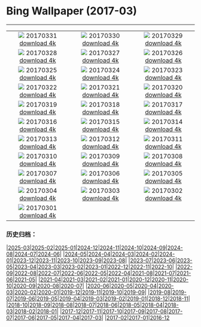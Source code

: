 # Bing Wallpaper (2017-03)
**************
| | | |
| :----: | :----: | :----: |
| ![](https://www.bing.com/az/hprichbg/rb/EarthArt_EN-US7715783871_1920x1080.jpg) 20170331 [download 4k](https://www.bing.com/az/hprichbg/rb/EarthArt_EN-US7715783871_UHD.jpg) | ![](https://www.bing.com/az/hprichbg/rb/CMLSCNP_EN-US11697025373_1920x1080.jpg) 20170330 [download 4k](https://www.bing.com/az/hprichbg/rb/CMLSCNP_EN-US11697025373_UHD.jpg) | ![](https://www.bing.com/az/hprichbg/rb/BellasArtes_EN-US10189612756_1920x1080.jpg) 20170329 [download 4k](https://www.bing.com/az/hprichbg/rb/BellasArtes_EN-US10189612756_UHD.jpg) |
| ![](https://www.bing.com/az/hprichbg/rb/CommonRosefinch_EN-US10986839201_1920x1080.jpg) 20170328 [download 4k](https://www.bing.com/az/hprichbg/rb/CommonRosefinch_EN-US10986839201_UHD.jpg) | ![](https://www.bing.com/az/hprichbg/rb/Dongdaemun_EN-US10736487148_1920x1080.jpg) 20170327 [download 4k](https://www.bing.com/az/hprichbg/rb/Dongdaemun_EN-US10736487148_UHD.jpg) | ![](https://www.bing.com/az/hprichbg/rb/WildfireSapling_EN-US9682708303_1920x1080.jpg) 20170326 [download 4k](https://www.bing.com/az/hprichbg/rb/WildfireSapling_EN-US9682708303_UHD.jpg) |
| ![](https://www.bing.com/az/hprichbg/rb/SpainSpring_EN-US10177869898_1920x1080.jpg) 20170325 [download 4k](https://www.bing.com/az/hprichbg/rb/SpainSpring_EN-US10177869898_UHD.jpg) | ![](https://www.bing.com/az/hprichbg/rb/GrebesChick_EN-US11292928738_1920x1080.jpg) 20170324 [download 4k](https://www.bing.com/az/hprichbg/rb/GrebesChick_EN-US11292928738_UHD.jpg) | ![](https://www.bing.com/az/hprichbg/rb/LamarStorm_EN-US8537269096_1920x1080.jpg) 20170323 [download 4k](https://www.bing.com/az/hprichbg/rb/LamarStorm_EN-US8537269096_UHD.jpg) |
| ![](https://www.bing.com/az/hprichbg/rb/GuizhouWaterfall_EN-US10955906714_1920x1080.jpg) 20170322 [download 4k](https://www.bing.com/az/hprichbg/rb/GuizhouWaterfall_EN-US10955906714_UHD.jpg) | ![](https://www.bing.com/az/hprichbg/rb/DrizzlyBear_EN-US9618337585_1920x1080.jpg) 20170321 [download 4k](https://www.bing.com/az/hprichbg/rb/DrizzlyBear_EN-US9618337585_UHD.jpg) | ![](https://www.bing.com/az/hprichbg/rb/RiverofLife_EN-US8454523790_1920x1080.jpg) 20170320 [download 4k](https://www.bing.com/az/hprichbg/rb/RiverofLife_EN-US8454523790_UHD.jpg) |
| ![](https://www.bing.com/az/hprichbg/rb/MatunuskaGlacier_EN-US13029296169_1920x1080.jpg) 20170319 [download 4k](https://www.bing.com/az/hprichbg/rb/MatunuskaGlacier_EN-US13029296169_UHD.jpg) | ![](https://www.bing.com/az/hprichbg/rb/WildDog_EN-US12966553142_1920x1080.jpg) 20170318 [download 4k](https://www.bing.com/az/hprichbg/rb/WildDog_EN-US12966553142_UHD.jpg) | ![](https://www.bing.com/az/hprichbg/rb/FiveFingersStrand_EN-US9666045254_1920x1080.jpg) 20170317 [download 4k](https://www.bing.com/az/hprichbg/rb/FiveFingersStrand_EN-US9666045254_UHD.jpg) |
| ![](https://www.bing.com/az/hprichbg/rb/MousaBroch_EN-US9911162653_1920x1080.jpg) 20170316 [download 4k](https://www.bing.com/az/hprichbg/rb/MousaBroch_EN-US9911162653_UHD.jpg) | ![](https://www.bing.com/az/hprichbg/rb/SutroBaths_EN-US10530101768_1920x1080.jpg) 20170315 [download 4k](https://www.bing.com/az/hprichbg/rb/SutroBaths_EN-US10530101768_UHD.jpg) | ![](https://www.bing.com/az/hprichbg/rb/EnhancedPinus_EN-US11105725905_1920x1080.jpg) 20170314 [download 4k](https://www.bing.com/az/hprichbg/rb/EnhancedPinus_EN-US11105725905_UHD.jpg) |
| ![](https://www.bing.com/az/hprichbg/rb/GermanyHoli_EN-US11044211710_1920x1080.jpg) 20170313 [download 4k](https://www.bing.com/az/hprichbg/rb/GermanyHoli_EN-US11044211710_UHD.jpg) | ![](https://www.bing.com/az/hprichbg/rb/PlungeDiving_EN-US11597460772_1920x1080.jpg) 20170312 [download 4k](https://www.bing.com/az/hprichbg/rb/PlungeDiving_EN-US11597460772_UHD.jpg) | ![](https://www.bing.com/az/hprichbg/rb/BlanchardSprings_EN-US10953949469_1920x1080.jpg) 20170311 [download 4k](https://www.bing.com/az/hprichbg/rb/BlanchardSprings_EN-US10953949469_UHD.jpg) |
| ![](https://www.bing.com/az/hprichbg/rb/Hveravellir_EN-US14086235576_1920x1080.jpg) 20170310 [download 4k](https://www.bing.com/az/hprichbg/rb/Hveravellir_EN-US14086235576_UHD.jpg) | ![](https://www.bing.com/az/hprichbg/rb/SvalbardSatellite_EN-US12667098775_1920x1080.jpg) 20170309 [download 4k](https://www.bing.com/az/hprichbg/rb/SvalbardSatellite_EN-US12667098775_UHD.jpg) | ![](https://www.bing.com/az/hprichbg/rb/WomanSuffrageProcession_EN-US8975749843_1920x1080.jpg) 20170308 [download 4k](https://www.bing.com/az/hprichbg/rb/WomanSuffrageProcession_EN-US8975749843_UHD.jpg) |
| ![](https://www.bing.com/az/hprichbg/rb/WatchtowerSky_EN-US8532519791_1920x1080.jpg) 20170307 [download 4k](https://www.bing.com/az/hprichbg/rb/WatchtowerSky_EN-US8532519791_UHD.jpg) | ![](https://www.bing.com/az/hprichbg/rb/SteepSheep_EN-US9970993623_1920x1080.jpg) 20170306 [download 4k](https://www.bing.com/az/hprichbg/rb/SteepSheep_EN-US9970993623_UHD.jpg) | ![](https://www.bing.com/az/hprichbg/rb/ButterflyWorld_EN-US12789617252_1920x1080.jpg) 20170305 [download 4k](https://www.bing.com/az/hprichbg/rb/ButterflyWorld_EN-US12789617252_UHD.jpg) |
| ![](https://www.bing.com/az/hprichbg/rb/Aoraki_EN-US8306633464_1920x1080.jpg) 20170304 [download 4k](https://www.bing.com/az/hprichbg/rb/Aoraki_EN-US8306633464_UHD.jpg) | ![](https://www.bing.com/az/hprichbg/rb/SpringbokHerd_EN-US11335457199_1920x1080.jpg) 20170303 [download 4k](https://www.bing.com/az/hprichbg/rb/SpringbokHerd_EN-US11335457199_UHD.jpg) | ![](https://www.bing.com/az/hprichbg/rb/Shiprock_EN-US11357211356_1920x1080.jpg) 20170302 [download 4k](https://www.bing.com/az/hprichbg/rb/Shiprock_EN-US11357211356_UHD.jpg) |
| ![](https://www.bing.com/az/hprichbg/rb/SommeBay_EN-US11634874194_1920x1080.jpg) 20170301 [download 4k](https://www.bing.com/az/hprichbg/rb/SommeBay_EN-US11634874194_UHD.jpg) |  |  |

### 历史归档：

|[2025-03](2025-03/2025-03.md)|[2025-02](2025-02/2025-02.md)|[2025-01](2025-01/2025-01.md)|[2024-12](2024-12/2024-12.md)|[2024-11](2024-11/2024-11.md)|[2024-10](2024-10/2024-10.md)|[2024-09](2024-09/2024-09.md)|[2024-08](2024-08/2024-08.md)|[2024-07](2024-07/2024-07.md)|[2024-06](2024-06/2024-06.md)|
|[2024-05](2024-05/2024-05.md)|[2024-04](2024-04/2024-04.md)|[2024-03](2024-03/2024-03.md)|[2024-02](2024-02/2024-02.md)|[2024-01](2024-01/2024-01.md)|[2023-12](2023-12/2023-12.md)|[2023-11](2023-11/2023-11.md)|[2023-10](2023-10/2023-10.md)|[2023-09](2023-09/2023-09.md)|[2023-08](2023-08/2023-08.md)|
|[2023-07](2023-07/2023-07.md)|[2023-06](2023-06/2023-06.md)|[2023-05](2023-05/2023-05.md)|[2023-04](2023-04/2023-04.md)|[2023-03](2023-03/2023-03.md)|[2023-02](2023-02/2023-02.md)|[2023-01](2023-01/2023-01.md)|[2022-12](2022-12/2022-12.md)|[2022-11](2022-11/2022-11.md)|[2022-10](2022-10/2022-10.md)|
|[2022-09](2022-09/2022-09.md)|[2022-08](2022-08/2022-08.md)|[2022-07](2022-07/2022-07.md)|[2022-06](2022-06/2022-06.md)|[2022-05](2022-05/2022-05.md)|[2022-04](2022-04/2022-04.md)|[2021-08](2021-08/2021-08.md)|[2021-07](2021-07/2021-07.md)|[2021-06](2021-06/2021-06.md)|[2021-05](2021-05/2021-05.md)|
|[2021-04](2021-04/2021-04.md)|[2021-03](2021-03/2021-03.md)|[2021-02](2021-02/2021-02.md)|[2021-01](2021-01/2021-01.md)|[2020-12](2020-12/2020-12.md)|[2020-11](2020-11/2020-11.md)|[2020-10](2020-10/2020-10.md)|[2020-09](2020-09/2020-09.md)|[2020-08](2020-08/2020-08.md)|[2020-07](2020-07/2020-07.md)|
|[2020-06](2020-06/2020-06.md)|[2020-05](2020-05/2020-05.md)|[2020-04](2020-04/2020-04.md)|[2020-03](2020-03/2020-03.md)|[2020-02](2020-02/2020-02.md)|[2020-01](2020-01/2020-01.md)|[2019-12](2019-12/2019-12.md)|[2019-11](2019-11/2019-11.md)|[2019-10](2019-10/2019-10.md)|[2019-09](2019-09/2019-09.md)|
|[2019-08](2019-08/2019-08.md)|[2019-07](2019-07/2019-07.md)|[2019-06](2019-06/2019-06.md)|[2019-05](2019-05/2019-05.md)|[2019-04](2019-04/2019-04.md)|[2019-03](2019-03/2019-03.md)|[2019-02](2019-02/2019-02.md)|[2019-01](2019-01/2019-01.md)|[2018-12](2018-12/2018-12.md)|[2018-11](2018-11/2018-11.md)|
|[2018-10](2018-10/2018-10.md)|[2018-09](2018-09/2018-09.md)|[2018-08](2018-08/2018-08.md)|[2018-07](2018-07/2018-07.md)|[2018-06](2018-06/2018-06.md)|[2018-05](2018-05/2018-05.md)|[2018-04](2018-04/2018-04.md)|[2018-03](2018-03/2018-03.md)|[2018-02](2018-02/2018-02.md)|[2018-01](2018-01/2018-01.md)|
|[2017-12](2017-12/2017-12.md)|[2017-11](2017-11/2017-11.md)|[2017-10](2017-10/2017-10.md)|[2017-09](2017-09/2017-09.md)|[2017-08](2017-08/2017-08.md)|[2017-07](2017-07/2017-07.md)|[2017-06](2017-06/2017-06.md)|[2017-05](2017-05/2017-05.md)|[2017-04](2017-04/2017-04.md)|[2017-03](2017-03/2017-03.md)|
|[2017-02](2017-02/2017-02.md)|[2017-01](2017-01/2017-01.md)|[2016-12](2016-12/2016-12.md)